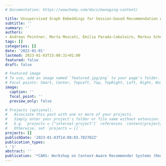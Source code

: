 ```yaml
---
# Documentation: https://wowchemy.com/docs/managing-content/

title: Unsupervised Graph Embeddings for Session-based Recommendation with Item Features
subtitle: ''
summary: ''
authors:
- Andreas Peintner, Marta Moscati, Emilia Parada-Cabaleiro, Markus Schedl, Eva Zangerle
tags: []
categories: []
date: '2022-01-01'
lastmod: 2023-01-03T15:08:31+01:00
featured: false
draft: false

# Featured image
# To use, add an image named `featured.jpg/png` to your page's folder.
# Focal points: Smart, Center, TopLeft, Top, TopRight, Left, Right, BottomLeft, Bottom, BottomRight.
image:
  caption: ''
  focal_point: ''
  preview_only: false

# Projects (optional).
#   Associate this post with one or more of your projects.
#   Simply enter your project's folder or file name without extension.
#   E.g. `projects = ["internal-project"]` references `content/project/deep-learning/index.md`.
#   Otherwise, set `projects = []`.
projects: []
publishDate: '2023-01-03T14:08:03.782702Z'
publication_types:
- '1'
abstract: ''
publication: '*CARS: Workshop on Context-Aware Recommender Systems (RecSys ’22)*'
---
```

